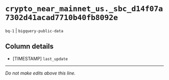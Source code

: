 # `crypto_near_mainnet_us._sbc_d14f07a7302d41acad7710b40fb8092e`
`bq-1` | `bigquery-public-data`

## Column details
* [TIMESTAMP] `last_update`

-------------------------------------------------------------------------------
*Do not make edits above this line.*

